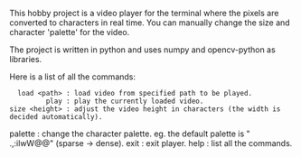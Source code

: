 This hobby project is a video player for the terminal where the pixels are converted to characters in real time.
You can manually change the size and character 'palette' for the video.

The project is written in python and uses numpy and opencv-python as libraries.

Here is a list of all the commands:

      load <path> : load video from specified path to be played.
             play : play the currently loaded video.
    size <height> : adjust the video height in characters (the width is decided automatically).
palette <palette> : change the character palette. eg. the default palette is "  .,:ilwW@@" (sparse -> dense).
             exit : exit player.
             help : list all the commands.
